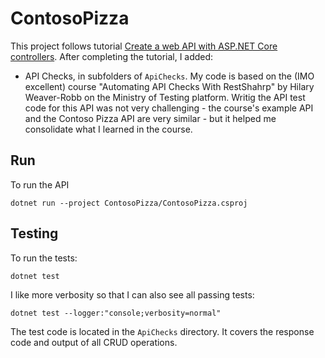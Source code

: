 # ContosoPizza

This project follows tutorial [Create a web API with ASP.NET Core controllers](https://learn.microsoft.com/en-us/training/modules/build-web-api-aspnet-core/). After completing the tutorial, I added:

- API Checks, in subfolders of `ApiChecks`. My code is based on the (IMO excellent) course "Automating API Checks With RestShahrp" by Hilary Weaver-Robb on the Ministry of Testing platform. Writig the API test code for this API was not very challenging - the course's example API and the Contoso Pizza API are very similar - but it helped me consolidate what I learned in the course. 

## Run

To run the API
```
dotnet run --project ContosoPizza/ContosoPizza.csproj 
```

## Testing

To run the tests:

```
dotnet test
```

I like more verbosity so that I can also see all passing tests:

```
dotnet test --logger:"console;verbosity=normal"
```

The test code is located in the `ApiChecks` directory. It covers the response code and output of all CRUD operations. 